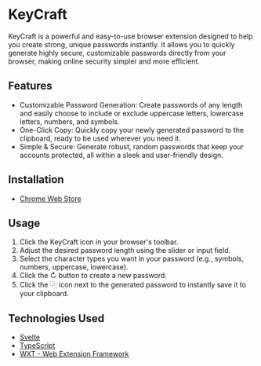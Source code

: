 # KeyCraft

KeyCraft is a powerful and easy-to-use browser extension designed to help you create strong, unique passwords instantly. It allows you to quickly generate highly secure, customizable passwords directly from your browser, making online security simpler and more efficient.

## Features

- Customizable Password Generation: Create passwords of any length and easily choose to include or exclude uppercase letters, lowercase letters, numbers, and symbols.
- One-Click Copy: Quickly copy your newly generated password to the clipboard, ready to be used wherever you need it.
- Simple & Secure: Generate robust, random passwords that keep your accounts protected, all within a sleek and user-friendly design.

## Installation

- [Chrome Web Store](https://chromewebstore.google.com/detail/mhbochiocgfckabgjndbecalolooflai?utm_source=item-share-cb)

## Usage

1. Click the KeyCraft icon in your browser's toolbar.
2. Adjust the desired password length using the slider or input field.
3. Select the character types you want in your password (e.g., symbols, numbers, uppercase, lowercase).
4. Click the ↻ button to create a new password.
5. Click the ⿻ icon next to the generated password to instantly save it to your clipboard.

## Technologies Used

- [Svelte](https://svelte.dev/)
- [TypeScript](https://www.typescriptlang.org/)
- [WXT - Web Extension Framework](https://wxt.dev/)
